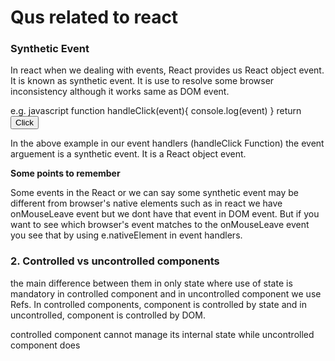 # Qus related to react

### Synthetic Event
 In react when we dealing with events, React provides us React object event. It is known as synthetic event.
 It is use to resolve some browser inconsistency although it works same as DOM event.

e.g. javascript
function handleClick(event){
console.log(event)
}
return <button onClick={handleClick}>Click</button>


In the above example in our event handlers (handleClick Function) the event arguement is a synthetic event. It is a React object event. 

**Some points to remember**

Some events in the React or we can say some synthetic event may be different from browser's native elements such as in react we have onMouseLeave event but we dont have that event in DOM event. But if you want to see which browser's event matches to the onMouseLeave event you see that by using e.nativeElement in event handlers.

### 2. Controlled vs uncontrolled components

the main difference between them in only state where use of state is mandatory in controlled component and in uncontrolled component we use Refs. In controlled components, component is controlled by state and in uncontrolled, component is controlled by DOM. 

controlled component cannot manage its internal state while uncontrolled component does
